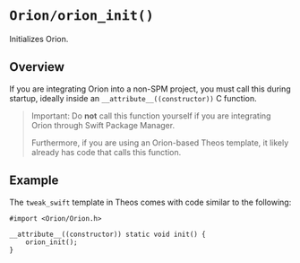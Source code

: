 # ``Orion/orion_init()``

Initializes Orion.

## Overview

If you are integrating Orion into a non-SPM project, you must call this during startup, ideally inside an `__attribute__((constructor))` C function.

> Important: Do **not** call this function yourself if you are integrating Orion through Swift Package Manager.
>
> Furthermore, if you are using an Orion-based Theos template, it likely already has code that calls this function.

## Example

The `tweak_swift` template in Theos comes with code similar to the following:

```objc
#import <Orion/Orion.h>

__attribute__((constructor)) static void init() {
    orion_init();
}
```
